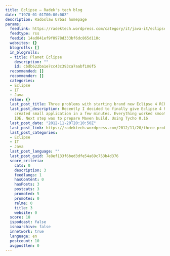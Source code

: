 ```yaml
---
title: Eclipse – Radek's tech blog
date: "1970-01-01T00:00:00Z"
description: Radoslaw Urbas homepage
params:
  feedlink: https://radektech.wordpress.com/category/it/java-it/eclipse-java-it-it/feed/
  feedtype: rss
  feedid: 14ad041ef9f0978d333bf6dc865d110c
  websites: {}
  blogrolls: []
  in_blogrolls:
  - title: Planet Eclipse
    description: ""
    id: cbdb622ba1e7cc43c393ca7aabf106f5
  recommended: []
  recommender: []
  categories:
  - Eclipse
  - IT
  - Java
  relme: {}
  last_post_title: Three problems with starting brand new Eclipse 4 RCP application
  last_post_description: Recently I decided to finally give Eclipse 4 RCP a try. I
    created small application in a few minutes. Everything worked smoothly in Eclipse
    IDE. Next step was to prepare Maven build. Using Tycho 0.16
  last_post_date: "2012-11-20T20:10:50Z"
  last_post_link: https://radektech.wordpress.com/2012/11/20/three-problems-with-starting-brand-new-eclipse-4-rcp-application/
  last_post_categories:
  - Eclipse
  - IT
  - Java
  last_post_language: ""
  last_post_guid: 7e8ef133f6bed3dfe54a69c753b4d376
  score_criteria:
    cats: 0
    description: 3
    feedlangs: 1
    hasContent: 0
    hasPosts: 3
    postcats: 3
    promoted: 5
    promotes: 0
    relme: 0
    title: 3
    website: 0
  score: 18
  ispodcast: false
  isnoarchive: false
  innetwork: true
  language: en
  postcount: 10
  avgpostlen: 0
---
```

